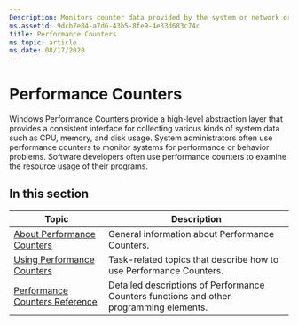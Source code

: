 ```yaml
---
Description: Monitors counter data provided by the system or network or device and used by programs to identify performance bottlenecks and fine tune performance. Manages performance counters from performance monitoring applications.
ms.assetid: 9dcb7e84-a7d6-43b5-8fe9-4e33d683c74c
title: Performance Counters
ms.topic: article
ms.date: 08/17/2020
---
```


# Performance Counters

Windows Performance Counters provide a high-level abstraction layer that provides a consistent interface for collecting various kinds of system data such as CPU, memory, and disk usage. System administrators often use performance counters to monitor systems for performance or behavior problems. Software developers often use performance counters to examine the resource usage of their programs.

## In this section

| Topic                                                               | Description
|---------------------------------------------------------------------|------------
| [About Performance Counters](about-performance-counters.md)         | General information about Performance Counters.
| [Using Performance Counters](using-performance-counters.md)         | Task-related topics that describe how to use Performance Counters.
| [Performance Counters Reference](performance-counters-reference.md) | Detailed descriptions of Performance Counters functions and other programming elements.
